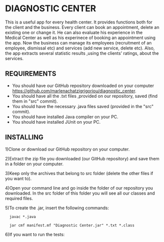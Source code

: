 # DIAGNOSTIC CENTER

This is a useful app for every health center. It provides functions both for the client and the business. Every client can book an appointment, delete an existing one or change it. He can also evaluate his experience in the Medical Center as well as his experinece of booking an appointment using the app. Now the business can manage its employees (recruitment of an employee, dismissal etc) and services (add new service, delete etc). Also, the app extracts several statistic results ,using the clients' ratings, about the services.


## REQUIREMENTS

* You should have our GitHub repository downloaded on your computer https://github.com/marlenachatzigrigoriou/diagnostic_center.
* You should have all the .txt files ,provided on our repository, saved (find them in "src" commit).
* You should have the necessary .java files saved (provided in the "src" commit).
* You should have installed Java compiler on your PC.
* You should have installed JUnit on your PC.


## INSTALLING

1)Clone or download our GitHub repository on your computer. 

2)Extract the zip file you downloaded (our GitHub repository) and save them in a folder on your computer.

3)Keep only the archives that belong to src folder (delete the other files if you want to).

4)Open your command line and go inside the folder of our repository you downloaded. In the src folder of this folder you will see all our      classes and required files.

5)To create the .jar, insert the following commands:
      
      javac *.java
      
      jar cmf manifest.mf "Diagnostic Center.jar" *.txt *.class
      
6)If you want to run the tests:
